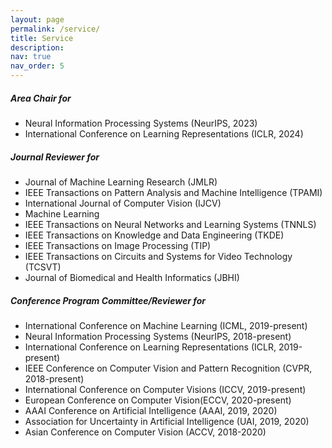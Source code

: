 ```yaml
---
layout: page
permalink: /service/
title: Service
description: 
nav: true
nav_order: 5
---
```


##### **Area Chair for**
  * Neural Information Processing Systems (NeurIPS, 2023)
  * International Conference on Learning Representations (ICLR, 2024)

##### **Journal Reviewer for**
  * Journal of Machine Learning Research (JMLR)
  * IEEE Transactions on Pattern Analysis and Machine Intelligence (TPAMI)
  * International Journal of Computer Vision (IJCV)
  * Machine Learning
  * IEEE Transactions on Neural Networks and Learning Systems (TNNLS)
  * IEEE Transactions on Knowledge and Data Engineering (TKDE)
  * IEEE Transactions on Image Processing (TIP)
  * IEEE Transactions on Circuits and Systems for Video Technology (TCSVT)
  * Journal of Biomedical and Health Informatics (JBHI)

##### **Conference Program Committee/Reviewer for**
  * International Conference on Machine Learning (ICML, 2019-present)
  * Neural Information Processing Systems (NeurIPS, 2018-present)
  * International Conference on Learning Representations (ICLR, 2019-present)
  * IEEE Conference on Computer Vision and Pattern Recognition (CVPR, 2018-present)
  * International Conference on Computer Visions (ICCV, 2019-present)
  * European Conference on Computer Vision(ECCV, 2020-present)
  * AAAI Conference on Artificial Intelligence (AAAI, 2019, 2020)
  * Association for Uncertainty in Artificial Intelligence (UAI, 2019, 2020)
  * Asian Conference on Computer Vision (ACCV, 2018-2020)
